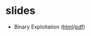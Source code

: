 # slides

- Binary Exploitation ([html](https://tetrago.github.io/slides/binary_exploitation.html)/[pdf](https://tetrago.github.io/slides/binary_exploitation.pdf))
